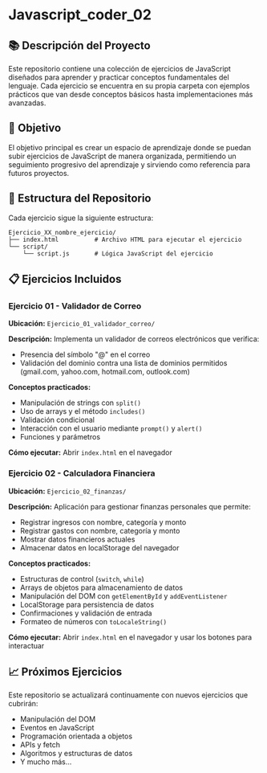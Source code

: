 # Javascript_coder_02

## 📚 Descripción del Proyecto

Este repositorio contiene una colección de ejercicios de JavaScript diseñados para aprender y practicar conceptos fundamentales del lenguaje. Cada ejercicio se encuentra en su propia carpeta con ejemplos prácticos que van desde conceptos básicos hasta implementaciones más avanzadas.

## 🎯 Objetivo

El objetivo principal es crear un espacio de aprendizaje donde se puedan subir ejercicios de JavaScript de manera organizada, permitiendo un seguimiento progresivo del aprendizaje y sirviendo como referencia para futuros proyectos.

## 📁 Estructura del Repositorio

Cada ejercicio sigue la siguiente estructura:
```
Ejercicio_XX_nombre_ejercicio/
├── index.html          # Archivo HTML para ejecutar el ejercicio
└── script/
    └── script.js       # Lógica JavaScript del ejercicio
```

## 📋 Ejercicios Incluidos

### Ejercicio 01 - Validador de Correo
**Ubicación:** `Ejercicio_01_validador_correo/`

**Descripción:** Implementa un validador de correos electrónicos que verifica:
- Presencia del símbolo "@" en el correo
- Validación del dominio contra una lista de dominios permitidos (gmail.com, yahoo.com, hotmail.com, outlook.com)

**Conceptos practicados:**
- Manipulación de strings con `split()`
- Uso de arrays y el método `includes()`
- Validación condicional
- Interacción con el usuario mediante `prompt()` y `alert()`
- Funciones y parámetros

**Cómo ejecutar:** Abrir `index.html` en el navegador

### Ejercicio 02 - Calculadora Financiera
**Ubicación:** `Ejercicio_02_finanzas/`

**Descripción:** Aplicación para gestionar finanzas personales que permite:
- Registrar ingresos con nombre, categoría y monto
- Registrar gastos con nombre, categoría y monto
- Mostrar datos financieros actuales
- Almacenar datos en localStorage del navegador

**Conceptos practicados:**
- Estructuras de control (`switch`, `while`)
- Arrays de objetos para almacenamiento de datos
- Manipulación del DOM con `getElementById` y `addEventListener`
- LocalStorage para persistencia de datos
- Confirmaciones y validación de entrada
- Formateo de números con `toLocaleString()`

**Cómo ejecutar:** Abrir `index.html` en el navegador y usar los botones para interactuar

## 📈 Próximos Ejercicios

Este repositorio se actualizará continuamente con nuevos ejercicios que cubrirán:
- Manipulación del DOM
- Eventos en JavaScript
- Programación orientada a objetos
- APIs y fetch
- Algoritmos y estructuras de datos
- Y mucho más...